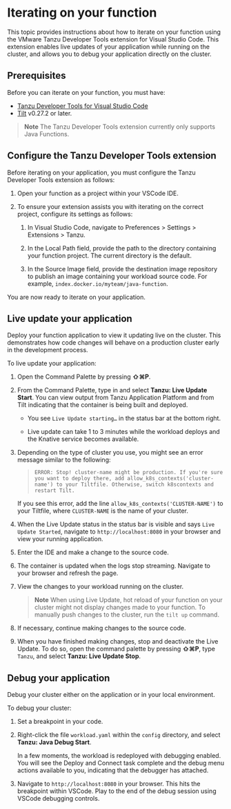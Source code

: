 # Iterating on your function

This topic provides instructions about how to iterate on your function using the
VMware Tanzu Developer Tools extension for Visual Studio Code.
This extension enables live updates of your application while running on the
cluster, and allows you to debug your application directly on the cluster.

## <a id="prereqs"></a> Prerequisites

Before you can iterate on your function, you must have:

- [Tanzu Developer Tools for Visual Studio Code](../vscode-extension/install.md)
- [Tilt](https://docs.tilt.dev/install.html) v0.27.2 or later.

> **Note** The Tanzu Developer Tools extension currently only supports Java Functions.

## <a id="configuration"></a> Configure the Tanzu Developer Tools extension

Before iterating on your application, you must configure the Tanzu Developer Tools extension as follows:

1. Open your function as a project within your VSCode IDE.

2. To ensure your extension assists you with iterating on the correct project,
configure its settings as follows:

    1. In Visual Studio Code, navigate to Preferences > Settings > Extensions > Tanzu.

    1. In the Local Path field, provide the path to the directory containing your function project.
    The current directory is the default.

    1. In the Source Image field, provide the destination image repository to publish
    an image containing your workload source code. For example, `index.docker.io/myteam/java-function`.

You are now ready to iterate on your application.

## <a id="live-update"></a> Live update your application

Deploy your function application to view it updating live on the cluster.
This demonstrates how code changes will behave on a production cluster early in the development process.

To live update your application:

1. Open the Command Palette by pressing **⇧⌘P**.

1. From the Command Palette, type in and select **Tanzu: Live Update Start**.
You can view output from Tanzu Application Platform and from Tilt indicating that
the container is being built and deployed.

    - You see `Live Update starting…` in the status bar at the bottom right.

    - Live update can take 1 to 3 minutes while the workload deploys and the Knative service
    becomes available.

1. Depending on the type of cluster you use, you might see an error message similar to the following:

    >`ERROR: Stop! cluster-name might be production. If you're sure you want to deploy there,
    >add allow_k8s_contexts('cluster-name') to your Tiltfile. Otherwise, switch k8scontexts
    >and restart Tilt.`

    If you see this error, add the line `allow_k8s_contexts('CLUSTER-NAME')` to your Tiltfile,
    where `CLUSTER-NAME` is the name of your cluster.

1. When the Live Update status in the status bar is visible and says
`Live Update Started`, navigate to `http://localhost:8080` in your browser
and view your running application.

1. Enter the IDE and make a change to the source code.

1. The container is updated when the logs stop streaming. Navigate to your browser and refresh the page.

1. View the changes to your workload running on the cluster.

    > **Note** When using Live Update, hot reload of your function on your cluster might not
    > display changes made to your function.
    > To manually push changes to the cluster, run the `tilt up` command.

1. If necessary, continue making changes to the source code.

1. When you have finished making changes, stop and deactivate the Live Update.
To do so, open the command palette by pressing **⇧⌘P**, type `Tanzu`, and select **Tanzu: Live Update Stop**.

## <a id="debug-app"></a> Debug your application

Debug your cluster either on the application or in your local environment.

To debug your cluster:

1. Set a breakpoint in your code.

1. Right-click the file `workload.yaml` within the `config` directory, and select **Tanzu: Java Debug Start**.

    In a few moments, the workload is redeployed with debugging enabled.
    You will see the Deploy and Connect task complete and the debug menu actions
    available to you, indicating that the debugger has attached.

1. Navigate to `http://localhost:8080` in your browser. This hits the breakpoint within VSCode.
Play to the end of the debug session using VSCode debugging controls.
